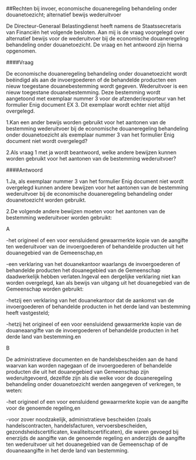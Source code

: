 <meta http-equiv='Content-Type' content='text/html; charset=utf-8' />

##Rechten bij invoer, economische douaneregeling behandeling onder douanetoezicht; alternatief bewijs wederuitvoer

De Directeur-Generaal Belastingdienst heeft namens de Staatssecretaris van Financiën het volgende besloten.     Aan mij is de vraag voorgelegd over alternatief bewijs voor de wederuitvoer bij de economische douaneregeling behandeling onder douanetoezicht. De vraag en het antwoord zijn hierna opgenomen.   

####Vraag

De economische douaneregeling behandeling onder douanetoezicht wordt beëindigd als aan de invoergoederen of de behandelde producten een nieuw toegestane douanebestemming wordt gegeven. Wederuitvoer is een nieuw toegestane douanebestemming. Deze bestemming wordt aangetoond met exemplaar nummer 3 voor de afzender/exporteur van het formulier Enig document EX 3. Dit exemplaar wordt echter niet altijd overgelegd. 

1.Kan een ander bewijs worden gebruikt voor het aantonen van de bestemming wederuitvoer bij de economische douaneregeling behandeling onder douanetoezicht als exemplaar nummer 3 van het formulier Enig document niet wordt overgelegd?

2.Als vraag 1 met ja wordt beantwoord, welke andere bewijzen kunnen worden gebruikt voor het aantonen van de bestemming wederuitvoer?    

####Antwoord

1.Ja, als exemplaar nummer 3 van het formulier Enig document niet wordt overgelegd kunnen andere bewijzen voor het aantonen van de bestemming wederuitvoer bij de economische douaneregeling behandeling onder douanetoezicht worden gebruikt.

2.De volgende andere bewijzen moeten voor het aantonen van de bestemming wederuitvoer worden gebruikt:

A

-het origineel of een voor eensluidend gewaarmerkte kopie van de aangifte ten wederuitvoer van de invoergoederen of behandelde producten uit het douanegebied van de Gemeenschap,en

-een verklaring van het douanekantoor waarlangs de invoergoederen of behandelde producten het douanegebied van de Gemeenschap daadwerkelijk hebben verlaten.Ingeval een dergelijke verklaring niet kan worden overgelegd, kan als bewijs van uitgang uit het douanegebied van de Gemeenschap worden gebruikt:

-hetzij een verklaring van het douanekantoor dat de aankomst van de invoergoederen of behandelde producten in het derde land van bestemming heeft vastgesteld;

-hetzij het origineel of een voor eensluidend gewaarmerkte kopie van de douaneaangifte van de invoergoederen of behandelde producten in het derde land van bestemming.en

B

De administratieve documenten en de handelsbescheiden aan de hand waarvan kan worden nagegaan of de invoergoederen of behandelde producten die uit het douanegebied van Gemeenschap zijn wederuitgevoerd, dezelfde zijn als die welke voor de douaneregeling behandeling onder douanetoezicht werden aangegeven of verkregen, te weten:

-het origineel of een voor eensluidend gewaarmerkte kopie van de aangifte voor de genoemde regeling,en

-voor zover noodzakelijk, administratieve bescheiden (zoals handelscontracten, handelsfacturen, vervoersbescheiden, gezondsheidscertificaten, kwaliteitscertificaten), die waren gevoegd bij enerzijds de aangifte van de genoemde regeling en anderzijds de aangifte ten wederuitvoer uit het douanegebied van de Gemeenschap of de douaneaangifte in het derde land van bestemming.     
